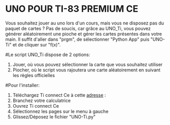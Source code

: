 UNO POUR TI-83 PREMIUM CE
=========================

Vous souhaitez jouer au uno lors d'un cours, mais vous ne disposez pas du paquet de cartes ?
Pas de soucis, car grâce au UNO_Ti, vous pouvez générer aléatoirement une pioche et gérer les cartes présentes dans votre main.
Il suffit d'aller dans "prgm", de sélectionner "Python App" puis "UNO-Ti" et de cliquer sur "f(x)".

#Le script UNO_Ti dispose de 2 options:
1. Jouer, où vous pouvez sélectionner la carte que vous souhaitez utiliser
2. Piocher, où le script vous rajoutera une carte aléatoirement en suivant les règles officielles

#Pour l'installer: 
1. Téléchargez Ti connect Ce à cette [adresse](https://education.ti.com/fr/produits/logiciel-ordinateur/ti-connect-ce-sw) :  
2. Branchez votre calculatrice
3. Ouvrez Ti connect Ce
4. Sélectionnez les pages sur le menu à gauche
5. Glissez/Déposez le fichier "UNO-Ti.py"

